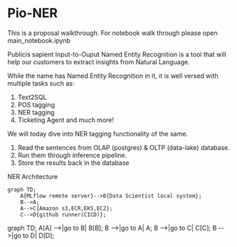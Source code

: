
# Pio-NER

This is a proposal walkthrough. For notebook walk through please open main_notebook.ipynb

Publicis sapient Input-to-Ouput Named Entity Recognition is a tool that will help our customers to extract insights from Natural Language. 

While the name has Named Entity Recognition in it, it is well versed with multiple tasks such as: 
1. Text2SQL
2. POS tagging
3. NER tagging 
4. Ticketing Agent and much more!

We will today dive into NER tagging functionality of the same. 

1. Read the sentences from OLAP (postgres) & OLTP (data-lake) database. 
2. Run them through inference pipeline. 
3. Store the results back in the database


NER Architecture

```mermaid
graph TD;
    A{MLflow remote server}-->B{Data Scientist local system};
    B-->A;
    A-->C{Amazon s3,ECR,EKS,EC2};
    C-->D{github runner(CICD)};
```

graph TD;
    A[A] -->|go to B| B[B];
    B -->|go to A| A;
    B -->|go to C| C[C];
    B -->|go to D| D[D];


